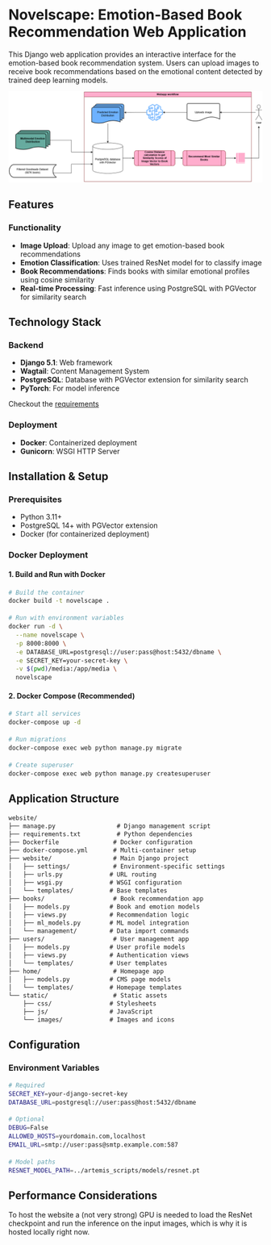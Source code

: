 # Novelscape: Emotion-Based Book Recommendation Web Application

This Django web application provides an interactive interface for the emotion-based book recommendation system. Users can upload images to receive book recommendations based on the emotional content detected by trained deep learning models.

![Web Application Workflow](../figures/webapp_workflow.png)

## Features

### Functionality
- **Image Upload**: Upload any image to get emotion-based book recommendations
- **Emotion Classification**: Uses trained ResNet model for to classify image
- **Book Recommendations**: Finds books with similar emotional profiles using cosine similarity 
- **Real-time Processing**: Fast inference using PostgreSQL with PGVector for similarity search

## Technology Stack

### Backend
- **Django 5.1**: Web framework
- **Wagtail**: Content Management System
- **PostgreSQL**: Database with PGVector extension for similarity search
- **PyTorch**: For model inference

Checkout the [requirements](requirements.txt)

### Deployment
- **Docker**: Containerized deployment
- **Gunicorn**: WSGI HTTP Server

## Installation & Setup

### Prerequisites
- Python 3.11+
- PostgreSQL 14+ with PGVector extension
- Docker (for containerized deployment)

### Docker Deployment

#### 1. Build and Run with Docker
```bash
# Build the container
docker build -t novelscape .

# Run with environment variables
docker run -d \
  --name novelscape \
  -p 8000:8000 \
  -e DATABASE_URL=postgresql://user:pass@host:5432/dbname \
  -e SECRET_KEY=your-secret-key \
  -v $(pwd)/media:/app/media \
  novelscape
```

#### 2. Docker Compose (Recommended)
```bash
# Start all services
docker-compose up -d

# Run migrations
docker-compose exec web python manage.py migrate

# Create superuser
docker-compose exec web python manage.py createsuperuser
```

## Application Structure

```
website/
├── manage.py                 # Django management script
├── requirements.txt          # Python dependencies
├── Dockerfile               # Docker configuration
├── docker-compose.yml       # Multi-container setup
├── website/                 # Main Django project
│   ├── settings/            # Environment-specific settings
│   ├── urls.py             # URL routing
│   ├── wsgi.py             # WSGI configuration
│   └── templates/          # Base templates
├── books/                   # Book recommendation app
│   ├── models.py           # Book and emotion models
│   ├── views.py            # Recommendation logic
│   ├── ml_models.py        # ML model integration
│   └── management/         # Data import commands
├── users/                   # User management app
│   ├── models.py           # User profile models
│   ├── views.py            # Authentication views
│   └── templates/          # User templates
├── home/                    # Homepage app
│   ├── models.py           # CMS page models
│   └── templates/          # Homepage templates
└── static/                  # Static assets
    ├── css/                # Stylesheets
    ├── js/                 # JavaScript
    └── images/             # Images and icons
```

## Configuration

### Environment Variables
```bash
# Required
SECRET_KEY=your-django-secret-key
DATABASE_URL=postgresql://user:pass@host:5432/dbname

# Optional
DEBUG=False
ALLOWED_HOSTS=yourdomain.com,localhost
EMAIL_URL=smtp://user:pass@smtp.example.com:587

# Model paths
RESNET_MODEL_PATH=../artemis_scripts/models/resnet.pt
```

## Performance Considerations

To host the website a (not very strong) GPU is needed to load the ResNet checkpoint and run the inference on the input images, which is why it is hosted locally right now.